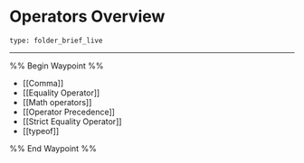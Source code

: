 # Operators Overview
 
```ccard
type: folder_brief_live
```
 
---

%% Begin Waypoint %%
- [[Comma]]
- [[Equality Operator]]
- [[Math operators]]
- [[Operator Precedence]]
- [[Strict Equality Operator]]
- [[typeof]]

%% End Waypoint %%